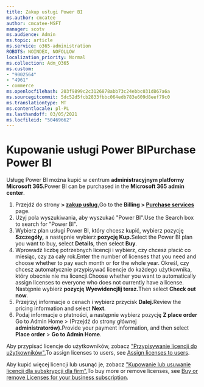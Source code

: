 ```yaml
---
title: Zakup usługi Power BI
ms.author: cmcatee
author: cmcatee-MSFT
manager: scotv
ms.audience: Admin
ms.topic: article
ms.service: o365-administration
ROBOTS: NOINDEX, NOFOLLOW
localization_priority: Normal
ms.collection: Adm_O365
ms.custom:
- "9002564"
- "4961"
- commerce
ms.openlocfilehash: 203f9899c2c3126878abb73c24ebbc031d867a6a
ms.sourcegitcommit: 5dc52d5fcb2833fbbc064edb783e609d8eef79c0
ms.translationtype: MT
ms.contentlocale: pl-PL
ms.lasthandoff: 03/05/2021
ms.locfileid: "50469662"
---
```

# <a name="purchase-power-bi"></a><span data-ttu-id="cc094-102">Kupowanie usługi Power BI</span><span class="sxs-lookup"><span data-stu-id="cc094-102">Purchase Power BI</span></span>

<span data-ttu-id="cc094-103">Usługę Power BI można kupić w centrum **administracyjnym platformy Microsoft 365.**</span><span class="sxs-lookup"><span data-stu-id="cc094-103">Power BI can be purchased in the **Microsoft 365 admin center**.</span></span>

1. <span data-ttu-id="cc094-104">Przejdź do strony **> [zakup usług.](https://go.microsoft.com/fwlink/p/?linkid=868433)**</span><span class="sxs-lookup"><span data-stu-id="cc094-104">Go to the **Billing > [Purchase services](https://go.microsoft.com/fwlink/p/?linkid=868433)** page.</span></span>
2. <span data-ttu-id="cc094-105">Użyj pola wyszukiwania, aby wyszukać "Power BI".</span><span class="sxs-lookup"><span data-stu-id="cc094-105">Use the Search box to search for "Power BI".</span></span>
3. <span data-ttu-id="cc094-106">Wybierz plan usługi Power BI, który chcesz kupić, wybierz pozycję **Szczegóły,** a następnie wybierz **pozycję Kup.**</span><span class="sxs-lookup"><span data-stu-id="cc094-106">Select the Power BI plan you want to buy, select **Details**, then select **Buy**.</span></span>
4. <span data-ttu-id="cc094-107">Wprowadź liczbę potrzebnych licencji i wybierz, czy chcesz płacić co miesiąc, czy za cały rok.</span><span class="sxs-lookup"><span data-stu-id="cc094-107">Enter the number of licenses that you need and choose whether to pay each month or for the whole year.</span></span> <span data-ttu-id="cc094-108">Określ, czy chcesz automatycznie przypisywać licencje do każdego użytkownika, który obecnie nie ma licencji.</span><span class="sxs-lookup"><span data-stu-id="cc094-108">Choose whether you want to automatically assign licenses to everyone who does not currently have a license.</span></span> <span data-ttu-id="cc094-109">Następnie wybierz **pozycję Wyewidencjlij teraz.**</span><span class="sxs-lookup"><span data-stu-id="cc094-109">Then select **Check out now**.</span></span>
5. <span data-ttu-id="cc094-110">Przejrzyj informacje o cenach i wybierz przycisk **Dalej.**</span><span class="sxs-lookup"><span data-stu-id="cc094-110">Review the pricing information and select **Next**.</span></span>
6. <span data-ttu-id="cc094-111">Podaj informacje o płatności, a następnie wybierz pozycję **Z place order** Go to Admin Home  >  (Przejdź do strony głównej **administratorów).**</span><span class="sxs-lookup"><span data-stu-id="cc094-111">Provide your payment information, and then select **Place order** > **Go to Admin Home**.</span></span>

<span data-ttu-id="cc094-112">Aby przypisać licencje do użytkowników, zobacz ["Przypisywanie licencji do użytkowników".](https://docs.microsoft.com/microsoft-365/admin/manage/assign-licenses-to-users)</span><span class="sxs-lookup"><span data-stu-id="cc094-112">To assign licenses to users, see [Assign licenses to users](https://docs.microsoft.com/microsoft-365/admin/manage/assign-licenses-to-users).</span></span>

<span data-ttu-id="cc094-113">Aby kupić więcej licencji lub usunąć je, zobacz ["Kupowanie lub usuwanie licencji dla subskrypcji dla firm".](https://docs.microsoft.com/microsoft-365/commerce/licenses/buy-licenses)</span><span class="sxs-lookup"><span data-stu-id="cc094-113">To buy more or remove licenses, see [Buy or remove Licenses for your business subscription](https://docs.microsoft.com/microsoft-365/commerce/licenses/buy-licenses).</span></span>